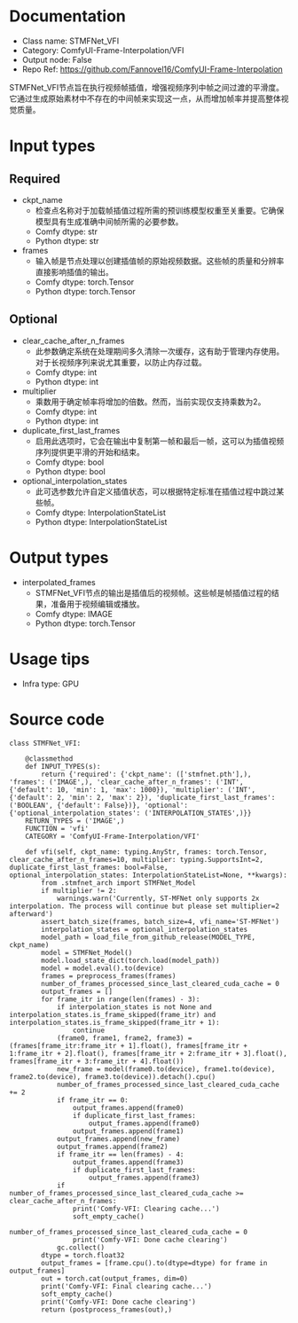 # Documentation
- Class name: STMFNet_VFI
- Category: ComfyUI-Frame-Interpolation/VFI
- Output node: False
- Repo Ref: https://github.com/Fannovel16/ComfyUI-Frame-Interpolation

STMFNet_VFI节点旨在执行视频帧插值，增强视频序列中帧之间过渡的平滑度。它通过生成原始素材中不存在的中间帧来实现这一点，从而增加帧率并提高整体视觉质量。

# Input types
## Required
- ckpt_name
    - 检查点名称对于加载帧插值过程所需的预训练模型权重至关重要。它确保模型具有生成准确中间帧所需的必要参数。
    - Comfy dtype: str
    - Python dtype: str
- frames
    - 输入帧是节点处理以创建插值帧的原始视频数据。这些帧的质量和分辨率直接影响插值的输出。
    - Comfy dtype: torch.Tensor
    - Python dtype: torch.Tensor
## Optional
- clear_cache_after_n_frames
    - 此参数确定系统在处理期间多久清除一次缓存，这有助于管理内存使用。对于长视频序列来说尤其重要，以防止内存过载。
    - Comfy dtype: int
    - Python dtype: int
- multiplier
    - 乘数用于确定帧率将增加的倍数。然而，当前实现仅支持乘数为2。
    - Comfy dtype: int
    - Python dtype: int
- duplicate_first_last_frames
    - 启用此选项时，它会在输出中复制第一帧和最后一帧，这可以为插值视频序列提供更平滑的开始和结束。
    - Comfy dtype: bool
    - Python dtype: bool
- optional_interpolation_states
    - 此可选参数允许自定义插值状态，可以根据特定标准在插值过程中跳过某些帧。
    - Comfy dtype: InterpolationStateList
    - Python dtype: InterpolationStateList

# Output types
- interpolated_frames
    - STMFNet_VFI节点的输出是插值后的视频帧。这些帧是帧插值过程的结果，准备用于视频编辑或播放。
    - Comfy dtype: IMAGE
    - Python dtype: torch.Tensor

# Usage tips
- Infra type: GPU

# Source code
```
class STMFNet_VFI:

    @classmethod
    def INPUT_TYPES(s):
        return {'required': {'ckpt_name': (['stmfnet.pth'],), 'frames': ('IMAGE',), 'clear_cache_after_n_frames': ('INT', {'default': 10, 'min': 1, 'max': 1000}), 'multiplier': ('INT', {'default': 2, 'min': 2, 'max': 2}), 'duplicate_first_last_frames': ('BOOLEAN', {'default': False})}, 'optional': {'optional_interpolation_states': ('INTERPOLATION_STATES',)}}
    RETURN_TYPES = ('IMAGE',)
    FUNCTION = 'vfi'
    CATEGORY = 'ComfyUI-Frame-Interpolation/VFI'

    def vfi(self, ckpt_name: typing.AnyStr, frames: torch.Tensor, clear_cache_after_n_frames=10, multiplier: typing.SupportsInt=2, duplicate_first_last_frames: bool=False, optional_interpolation_states: InterpolationStateList=None, **kwargs):
        from .stmfnet_arch import STMFNet_Model
        if multiplier != 2:
            warnings.warn('Currently, ST-MFNet only supports 2x interpolation. The process will continue but please set multiplier=2 afterward')
        assert_batch_size(frames, batch_size=4, vfi_name='ST-MFNet')
        interpolation_states = optional_interpolation_states
        model_path = load_file_from_github_release(MODEL_TYPE, ckpt_name)
        model = STMFNet_Model()
        model.load_state_dict(torch.load(model_path))
        model = model.eval().to(device)
        frames = preprocess_frames(frames)
        number_of_frames_processed_since_last_cleared_cuda_cache = 0
        output_frames = []
        for frame_itr in range(len(frames) - 3):
            if interpolation_states is not None and interpolation_states.is_frame_skipped(frame_itr) and interpolation_states.is_frame_skipped(frame_itr + 1):
                continue
            (frame0, frame1, frame2, frame3) = (frames[frame_itr:frame_itr + 1].float(), frames[frame_itr + 1:frame_itr + 2].float(), frames[frame_itr + 2:frame_itr + 3].float(), frames[frame_itr + 3:frame_itr + 4].float())
            new_frame = model(frame0.to(device), frame1.to(device), frame2.to(device), frame3.to(device)).detach().cpu()
            number_of_frames_processed_since_last_cleared_cuda_cache += 2
            if frame_itr == 0:
                output_frames.append(frame0)
                if duplicate_first_last_frames:
                    output_frames.append(frame0)
                output_frames.append(frame1)
            output_frames.append(new_frame)
            output_frames.append(frame2)
            if frame_itr == len(frames) - 4:
                output_frames.append(frame3)
                if duplicate_first_last_frames:
                    output_frames.append(frame3)
            if number_of_frames_processed_since_last_cleared_cuda_cache >= clear_cache_after_n_frames:
                print('Comfy-VFI: Clearing cache...')
                soft_empty_cache()
                number_of_frames_processed_since_last_cleared_cuda_cache = 0
                print('Comfy-VFI: Done cache clearing')
            gc.collect()
        dtype = torch.float32
        output_frames = [frame.cpu().to(dtype=dtype) for frame in output_frames]
        out = torch.cat(output_frames, dim=0)
        print('Comfy-VFI: Final clearing cache...')
        soft_empty_cache()
        print('Comfy-VFI: Done cache clearing')
        return (postprocess_frames(out),)
```